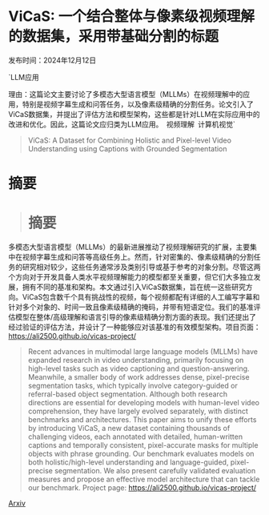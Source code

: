 # ViCaS: 一个结合整体与像素级视频理解的数据集，采用带基础分割的标题

发布时间：2024年12月12日

`LLM应用

理由：这篇论文主要讨论了多模态大型语言模型（MLLMs）在视频理解中的应用，特别是视频字幕生成和问答任务，以及像素级精确的分割任务。论文引入了ViCaS数据集，并提出了评估方法和模型架构，这些都是针对LLM在实际应用中的改进和优化。因此，这篇论文应归类为LLM应用。` `视频理解` `计算机视觉`

> ViCaS: A Dataset for Combining Holistic and Pixel-level Video Understanding using Captions with Grounded Segmentation

# 摘要

> # 摘要
多模态大型语言模型（MLLMs）的最新进展推动了视频理解研究的扩展，主要集中在视频字幕生成和问答等高级任务上。然而，针对密集的、像素级精确的分割任务的研究相对较少，这些任务通常涉及类别引导或基于参考的对象分割。尽管这两个方向对于开发具备人类水平视频理解能力的模型都至关重要，但它们大多独立发展，拥有不同的基准和架构。本文通过引入ViCaS数据集，旨在统一这些研究方向。ViCaS包含数千个具有挑战性的视频，每个视频都配有详细的人工编写字幕和针对多个对象的、时间一致且像素级精确的掩码，并带有短语定位。我们的基准评估模型在整体/高级理解和语言引导的像素级精确分割方面的表现。我们还提出了经过验证的评估方法，并设计了一种能够应对该基准的有效模型架构。项目页面：https://ali2500.github.io/vicas-project/

> Recent advances in multimodal large language models (MLLMs) have expanded research in video understanding, primarily focusing on high-level tasks such as video captioning and question-answering. Meanwhile, a smaller body of work addresses dense, pixel-precise segmentation tasks, which typically involve category-guided or referral-based object segmentation. Although both research directions are essential for developing models with human-level video comprehension, they have largely evolved separately, with distinct benchmarks and architectures. This paper aims to unify these efforts by introducing ViCaS, a new dataset containing thousands of challenging videos, each annotated with detailed, human-written captions and temporally consistent, pixel-accurate masks for multiple objects with phrase grounding. Our benchmark evaluates models on both holistic/high-level understanding and language-guided, pixel-precise segmentation. We also present carefully validated evaluation measures and propose an effective model architecture that can tackle our benchmark. Project page: https://ali2500.github.io/vicas-project/

[Arxiv](https://arxiv.org/abs/2412.09754)